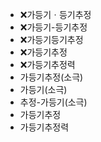 - ❌가등기ㆍ등기추정
- ❌가등기-등기추정
- ❌가등기등기추정
- ❌가등기추정
- ❌가등기추정력
- 가등기추정(소극)
- 가등기(소극)
- 추정-가등기(소극)
- 가등기추정
- 가등기추정력